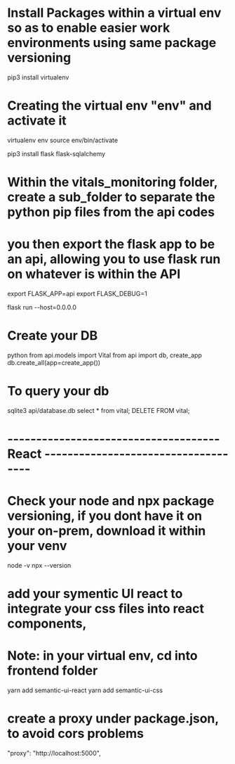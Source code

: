 # Install Packages within a virtual env so as to enable easier work environments using same package versioning 
pip3 install virtualenv

# Creating the virtual env "env" and activate it
virtualenv env
source env/bin/activate

pip3 install flask flask-sqlalchemy

# Within the vitals_monitoring folder, create a sub_folder to separate the python pip files from the api codes
# you then export the flask app to be an api, allowing you to use flask run on whatever is within the API
export FLASK_APP=api
export FLASK_DEBUG=1 

flask run --host=0.0.0.0

# Create your DB
python
from api.models import Vital
from api import db, create_app
db.create_all(app=create_app())

# To query your db
sqlite3 api/database.db 
select * from vital;
DELETE FROM vital;

# ------------------------------------- React ------------------------------------
# Check your node and npx package versioning, if you dont have it on your on-prem, download it within your venv
node -v
npx --version

# add your symentic UI react to integrate your css files into react components, 
# Note: in your virtual env, cd into frontend folder
yarn add semantic-ui-react
yarn add semantic-ui-css

# create a proxy under package.json, to avoid cors problems
"proxy": "http://localhost:5000",
